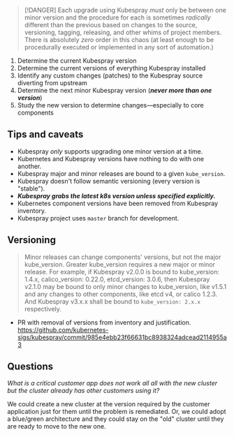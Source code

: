 > [!DANGER]
> Each upgrade using Kubespray *must* only be between one minor version and the procedure for each is sometimes *radically* different than the previous based on changes to the source, versioning, tagging, releasing, and other whims of project members. There is absolutely *zero* order in this chaos (at least enough to be procedurally executed or implemented in any sort of automation.)

1. Determine the current Kubespray version
2. Determine the current versions of everything Kubespray installed
3. Identify any custom changes (patches) to the Kubespray source diverting from upstream
4. Determine the next minor Kubespray version (***never more than one version***)
5. Study the new version to determine changes—especially to core components
## Tips and caveats

- Kubespray *only* supports upgrading one minor version at a time.
- Kubernetes and Kubespray versions have nothing to do with one another.
- Kubespray major and minor releases are bound to a given `kube_version`.
- Kubespray doesn't follow semantic versioning (every version is "stable").
- ***Kubespray grabs the latest k8s version unless specified explicitly.***
- Kubernetes component versions have been removed from Kubespray inventory.
- Kubespray project uses `master` branch for development.
## Versioning

>    Minor releases can change components' versions, but not the major kube_version. Greater kube_version requires a new major or minor release. For example, if Kubespray v2.0.0 is bound to kube_version: 1.4.x, calico_version: 0.22.0, etcd_version: 3.0.6, then Kubespray v2.1.0 may be bound to only minor changes to kube_version, like v1.5.1 and any changes to other components, like etcd v4, or calico 1.2.3. And Kubespray v3.x.x shall be bound to `kube_version: 2.x.x` respectively.

- PR with removal of versions from inventory and justification.
  https://github.com/kubernetes-sigs/kubespray/commit/985e4ebb23f66631bc8938324adcead2114955a3
## Questions

*What is a critical customer app does not work all all with the new cluster but the cluster already has other customers using it?*

We could create a new cluster at the version required by the customer application just for them until the problem is remediated. Or, we could adopt a blue/green architecture and they could stay on the "old" cluster until they are ready to move to the new one.